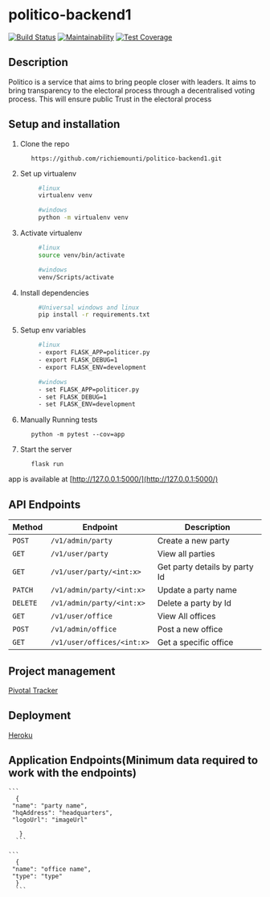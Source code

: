# politico-backend1
[![Build Status](https://travis-ci.com/richiemounti/politico-backend1.svg?branch=zeno-dev)](https://travis-ci.com/richiemounti/politico-backend1)
[![Maintainability](https://api.codeclimate.com/v1/badges/80b9d5c51edac345d812/maintainability)](https://codeclimate.com/github/richiemounti/politico-backend1/maintainability)
[![Test Coverage](https://api.codeclimate.com/v1/badges/80b9d5c51edac345d812/test_coverage)](https://codeclimate.com/github/richiemounti/politico-backend1/test_coverage)


## Description
Politico is a service that aims to bring people closer with leaders. It aims to bring transparency to the electoral process through a decentralised voting process. This will ensure public Trust in the electoral process


## Setup and installation
1. Clone the repo
   ```git
      https://github.com/richiemounti/politico-backend1.git
   ```

2. Set up virtualenv

        
   ```bash
        #linux
        virtualenv venv
   ```
    
   ```bash
        #windows
        python -m virtualenv venv
   `````

3. Activate virtualenv

        
   ```bash
        #linux
        source venv/bin/activate
   ```
  
   ```bash
        #windows
        venv/Scripts/activate
   ```
4. Install dependencies

   ```bash
        #Universal windows and linux
        pip install -r requirements.txt
   ```

5. Setup env variables
   ```bash  
        #linux
        - export FLASK_APP=politicer.py
        - export FLASK_DEBUG=1
        - export FLASK_ENV=development
   ```
   ```bash  
        #windows
        - set FLASK_APP=politicer.py
        - set FLASK_DEBUG=1
        - set FLASK_ENV=development
   ```
6. Manually Running tests
      ```
         python -m pytest --cov=app
      ```
7. Start the server
      ```
         flask run
      ```

app is available at [http://127.0.0.1:5000/](http://127.0.0.1:5000/)

## API Endpoints

| Method   | Endpoint                             | Description                                 |
| -------- | ------------------------------------ | -------------------------------------       |
| `POST`   | `/v1/admin/party`                    | Create a new party                          |
| `GET`    | `/v1/user/party`                     | View all parties                            |
| `GET`    | `/v1/user/party/<int:x>`             | Get party details by party Id               |
| `PATCH`  | `/v1/admin/party/<int:x>`            | Update a party  name                        |
| `DELETE` | `/v1/admin/party/<int:x>`            | Delete a party by Id                        |
| `GET`    | `/v1/user/office`                    | View All offices                            |
| `POST`   | `/v1/admin/office`                   | Post a new office                           |
| `GET`    | `/v1/user/offices/<int:x>`           | Get a specific office                       |


## Project management 

[Pivotal Tracker](https://www.pivotaltracker.com/n/projects/2241595)

## Deployment

[Heroku](https://politico-backend1.herokuapp.com/)

## Application Endpoints(Minimum data required to work with the endpoints)

  
    ```
      {
     "name": "party name",
     "hqAddress": "headquarters",
     "logoUrl": "imageUrl"

       }
      ```

    ```
      {
     "name": "office name",
     "type": "type"
      }
      ```
   
